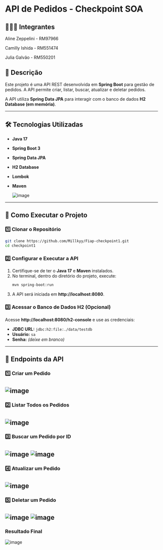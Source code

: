 # API de Pedidos - Checkpoint SOA

## 👩‍👧‍👧 Integrantes

Aline Zeppelini - RM97966

Camilly Ishida - RM551474

Julia Galvão - RM550201

## 📌 Descrição
Este projeto é uma API REST desenvolvida em **Spring Boot** para gestão de pedidos. A API permite criar, listar, buscar, atualizar e deletar pedidos.

A API utiliza **Spring Data JPA** para interagir com o banco de dados **H2 Database (em memória)**.

---

## 🛠️ Tecnologias Utilizadas
- **Java 17**
- **Spring Boot 3**
- **Spring Data JPA**
- **H2 Database**
- **Lombok**
- **Maven**

  ![image](https://github.com/user-attachments/assets/2a3ad025-ef35-400e-b401-9a076f6bf387)


---

## 🚀 Como Executar o Projeto

### **1️⃣ Clonar o Repositório**
```sh
git clone https://github.com/Millkyy/Fiap-checkpoint1.git
cd checkpoint1
```

### **2️⃣ Configurar e Executar a API**

1. Certifique-se de ter o **Java 17** e **Maven** instalados.
2. No terminal, dentro do diretório do projeto, execute:
   ```sh
   mvn spring-boot:run
   ```
3. A API será iniciada em **http://localhost:8080**.

### **3️⃣ Acessar o Banco de Dados H2** (Opcional)
Acesse **http://localhost:8080/h2-console** e use as credenciais:
- **JDBC URL:** `jdbc:h2:file:./data/testdb`
- **Usuário:** `sa`
- **Senha:** *(deixe em branco)*

---

## 📡 Endpoints da API

### **1️⃣ Criar um Pedido**

![image](https://github.com/user-attachments/assets/46d98be2-e808-447c-9385-72ce89f0ff5d)
---

### **2️⃣ Listar Todos os Pedidos**

![image](https://github.com/user-attachments/assets/638ca2b3-c09b-42fe-9f8c-842faca6218b)
---

### **3️⃣ Buscar um Pedido por ID**
![image](https://github.com/user-attachments/assets/1ba92a64-82c1-422a-9662-de59d7e1bf0f)
![image](https://github.com/user-attachments/assets/57c727e5-dd3c-4ebe-a7f4-097cc5441227)
---

### **4️⃣ Atualizar um Pedido**
![image](https://github.com/user-attachments/assets/dab556cc-609a-4b97-9485-eb2b1506c5c3)
---

### **5️⃣ Deletar um Pedido**
![image](https://github.com/user-attachments/assets/d3422939-26be-4714-9003-84c90c290e86)
![image](https://github.com/user-attachments/assets/b373e2b2-1512-4e25-a0ae-2d3cc258e485)
---

### **Resultado Final**
![image](https://github.com/user-attachments/assets/84c65b89-bd0f-4be3-877d-8461151513de)


